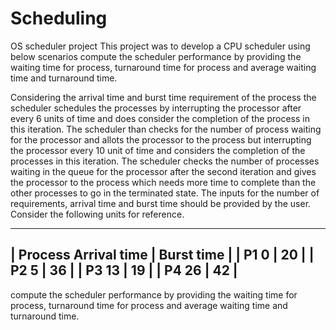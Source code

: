 # Scheduling
OS scheduler project
This project was to develop a CPU scheduler using below scenarios
compute the scheduler performance by providing the waiting time for process, turnaround time for process and average waiting time and turnaround time.

 Considering the arrival time and burst time requirement of the process the scheduler schedules the processes by
 interrupting the processor after every 6 units of time and does consider the completion of the process in this iteration. 
 The scheduler than checks for the number of process waiting for the processor and allots the processor to the process but
 interrupting the processor every 10 unit of time and considers the completion of the processes in this iteration.
 The scheduler checks the number of processes waiting in the queue for the processor after the second iteration and gives 
 the processor to the process which needs more time to complete than the other processes to go in the terminated state.
 The inputs for the number of requirements, arrival time and burst time should be provided by the user.
 Consider the following units for reference.
 
 --------------------------------------------
 |  Process    Arrival time   |  Burst time |
 |   P1           0           |       20    |
 |   P2           5           |       36    |
 |   P3           13          |       19    |
 |   P4           26          |       42    |
 --------------------------------------------
 compute the scheduler performance by providing the waiting time for process, turnaround time for process and average waiting time
 and turnaround time.
